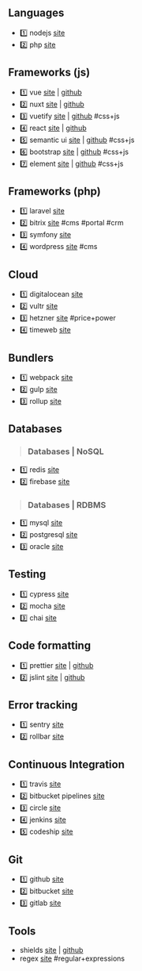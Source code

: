 ## Languages
- :one: nodejs [site](https://nodejs.org/en/)
- :two: php [site](http://php.net/)
## Frameworks (js)
- :one: vue [site](https://vuejs.org/) | [github](https://github.com/vuejs/vue)
- :two: nuxt [site](https://nuxtjs.org/) | [github](https://github.com/nuxt/nuxt.js)
- :three: vuetify [site](https://vuetifyjs.com) | [github](https://github.com/vuetifyjs/vuetify) #css+js 
- :four: react [site](https://reactjs.org/) | [github](https://github.com/facebook/react)
- :five: semantic ui [site](https://semantic-ui.com/) | [github](https://github.com/Semantic-Org/Semantic-UI) #css+js
- :six: bootstrap [site](https://getbootstrap.com/) | [github](https://github.com/twbs/bootstrap) #css+js 
- :seven: element [site](https://element.eleme.io/) | [github](https://element.eleme.io/) #css+js
## Frameworks (php)
- :one: laravel [site](https://laravel.ru/) 
- :two: bitrix [site](https://www.1c-bitrix.ru/) #cms #portal #crm 
- :three: symfony [site](https://symfony.com/) 
- :four: wordpress [site](https://wordpress.org/) #cms
## Cloud 
- :one: digitalocean [site](https://www.digitalocean.com/)
- :two: vultr [site](https://www.vultr.com/)
- :three: hetzner [site](https://www.hetzner.com/) #price+power
- :four: timeweb [site](https://timeweb.ru/)
## Bundlers
- :one: webpack [site](https://webpack.js.org/)
- :two: gulp [site](https://gulpjs.com/)
- :three: rollup [site](https://rollupjs.org/)
## Databases 
> ### Databases | NoSQL
- :one: redis [site](https://redis.io/)
- :two: firebase [site](https://firebase.google.com/)
> ### Databases | RDBMS
- :one: mysql [site](https://www.mysql.com/)
- :two: postgresql [site](https://www.postgresql.org/)
- :three: oracle [site](https://www.oracle.com/database/)
## Testing
- :one: cypress [site](https://www.cypress.io/)
- :two: mocha [site](https://mochajs.org/)
- :three: chai [site](https://www.chaijs.com/)
## Code formatting
- :one: prettier [site](https://prettier.io/) | [github](https://github.com/prettier/prettier)
- :two: jslint [site](http://jslint.com/) | [github](https://github.com/reid/node-jslint)
## Error tracking
- :one: sentry [site](https://sentry.io/)
- :two: rollbar [site](https://rollbar.com/)
## Continuous Integration
- :one: travis [site](https://travis-ci.org/)
- :two: bitbucket pipelines [site](https://bitbucket.org/product/features/pipelines)
- :three: circle [site](https://circleci.com/)
- :four: jenkins [site](https://jenkins.io/)
- :five: codeship [site](https://codeship.com/)
## Git
- :one: github [site](https://github.com/)
- :two: bitbucket [site](https://bitbucket.org/)
- :three: gitlab [site](https://about.gitlab.com/)
## Tools
- shields [site](https://shields.io/) | [github](https://github.com/badges/shields) 
- regex [site](https://regex101.com/) #regular+expressions
